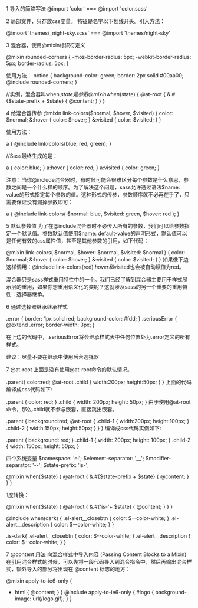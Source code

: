 1 导入的简略写法
@import 'color' === @import 'color.scss'

2 局部文件，只存放css变量。 特征是名字以下划线开头。引入方法：

@imoort 'themes/_night-sky.scss' === @import 'themes/night-sky'


3 混合器，使用@mixin标识符定义

@mixin rounded-corners {
  -moz-border-radius: 5px;
  -webkit-border-radius: 5px;
  border-radius: 5px;
}

使用方法：
notice {
  background-color: green;
  border: 2px solid #00aa00;
  @include rounded-corners;
}

//实例，混合器叫when,$state是参数
@mixin when($state) {
  @at-root {
    &.#{$state-prefix + $state} {
      @content;
    }
  }
}


4 给混合器传参
 @mixin link-colors($normal, $hover, $visited) {
  color: $normal;
  &:hover { color: $hover; }
  &:visited { color: $visited; }
}

使用方法：

a {
  @include link-colors(blue, red, green);
}

//Sass最终生成的是：

a { color: blue; }
a:hover { color: red; }
a:visited { color: green; }

注意：当你@include混合器时，有时候可能会很难区分每个参数是什么意思，参数之间是一个什么样的顺序。为了解决这个问题，sass允许通过语法$name: value的形式指定每个参数的值。这种形式的传参，参数顺序就不必再在乎了，只需要保证没有漏掉参数即可：

a {
    @include link-colors(
      $normal: blue,
      $visited: green,
      $hover: red
  );
}

5 默认参数值
为了在@include混合器时不必传入所有的参数，我们可以给参数指定一个默认值。参数默认值使用$name: default-value的声明形式，默认值可以是任何有效的css属性值，甚至是其他参数的引用，如下代码：

@mixin link-colors(
    $normal,
    $hover: $normal,
    $visited: $normal
  )
{
  color: $normal;
  &:hover { color: $hover; }
  &:visited { color: $visited; }
}
如果像下边这样调用：@include link-colors(red) $hover和$visited也会被自动赋值为red。

混合器只是sass样式重用特性中的一个。我们已经了解到混合器主要用于样式展示层的重用，如果你想重用语义化的类呢？这就涉及sass的另一个重要的重用特性：选择器继承。

6 通过选择器继承继承样式

.error {
  border: 1px solid red;
  background-color: #fdd;
}
.seriousError {
  @extend .error;
  border-width: 3px;
}

在上边的代码中，.seriousError将会继承样式表中任何位置处为.error定义的所有样式。

建议：尽量不要在继承中使用后台选择器


7 @at-root
上面是没有使用@at-root命令的默认情况。

.parent{
  color:red;
  @at-root .child {
    width:200px;
    height:50px;
  }
}
上面的代码编译成css代码如下:

.parent {
  color: red;
}
.child {
  width: 200px;
  height: 50px; 
}
由于使用@at-root命令，那么.child就不参与嵌套，直接跳出嵌套。

.parent {
  background:red;
  @at-root {
    .child-1 {
      width:200px;
      height:100px;
    }
    .child-2 {
      width:150px;
      height:50px;
    }
  }
}
编译成css代码实例如下:


.parent {
  background: red; 
}
.child-1 {
  width: 200px;
  height: 100px; 
}
.child-2 {
  width: 150px;
  height: 50px; 
}


四个系统变量
$namespace: 'el';
$element-separator: '__';
$modifier-separator: '--';
$state-prefix: 'is-';

@mixin when($state) {
  @at-root {
    &.#{$state-prefix + $state} {
      @content;
    }
  }
}

1度转换：

@mixin when($state) {
  @at-root {
    &.#{'is-'+ $state} {
      @content;
    }
  }
}


@include when(dark) {
    .el-alert__closebtn {
      color: $--color-white;
    }
    .el-alert__description {
      color: $--color-white;
    }
  }



.is-dark{
    .el-alert__closebtn {
      color: $--color-white;
    }
    .el-alert__description {
      color: $--color-white;
    }
}



7 @content 用法
向混合样式中导入内容 (Passing Content Blocks to a Mixin)
在引用混合样式的时候，可以先将一段代码导入到混合指令中，然后再输出混合样式，额外导入的部分将出现在 @content 标志的地方：

@mixin apply-to-ie6-only {
  * html {
    @content;
  }
}
@include apply-to-ie6-only {
  #logo {
    background-image: url(/logo.gif);
  }
}